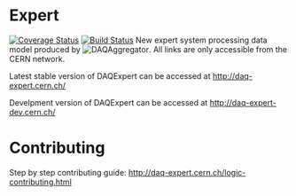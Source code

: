 # Expert 

[![Coverage Status](https://coveralls.io/repos/github/cmsdaq/DAQExpert/badge.svg?branch=master)](https://coveralls.io/github/cmsdaq/DAQExpert?branch=master) [![Build Status](http://6713d71a.ngrok.io/jenkins/buildStatus/icon?job=DAQExpert&build=3)](http://6713d71a.ngrok.io/jenkins/job/DAQExpert/3/) 
New expert system processing data model produced by ![DAQAggregator](https://github.com/cmsdaq/DAQAggregator). All links are only accessible from the CERN network.

Latest stable version of DAQExpert can be accessed at http://daq-expert.cern.ch/

Develpment version of DAQExpert can be accessed at http://daq-expert-dev.cern.ch/


# Contributing

Step by step contributing guide: http://daq-expert.cern.ch/logic-contributing.html
